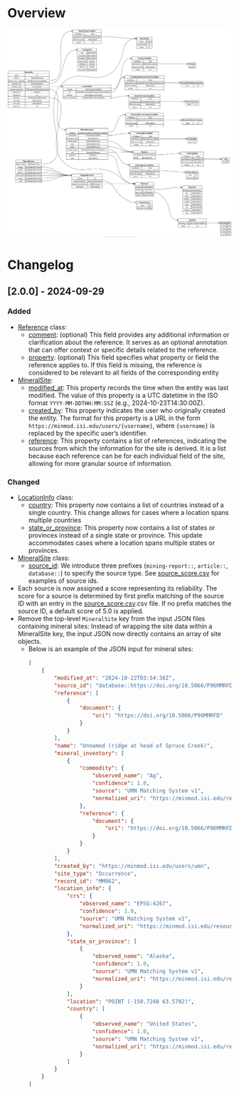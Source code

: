 # Overview

![KG ontology summary](./er_diagram.png)

# Changelog

## [2.0.0] - 2024-09-29

### Added

- [Reference](https://minmod.isi.edu/ontology/Reference) class:
    + [comment](https://minmod.isi.edu/ontology/comment): (optional) This field provides any additional information or clarification about the reference. It serves as an optional annotation that can offer context or specific details related to the reference.
    + [property](https://minmod.isi.edu/ontology/property): (optional) This field specifies what property or field the reference applies to. If this field is missing, the reference is considered to be relevant to all fields of the corresponding entity
- [MineralSite](https://minmod.isi.edu/ontology/MineralSite):
    + [modified_at](https://minmod.isi.edu/ontology/modified_at): This property records the time when the entity was last modified. The value of this property is a UTC datetime in the ISO format `YYYY-MM-DDTHH:MM:SSZ` (e.g., 2024-10-23T14:30:00Z).
    + [created_by](https://minmod.isi.edu/ontology/created_by): This property indicates the user who originally created the entity. The format for this property is a URL in the form `https://minmod.isi.edu/users/{username}`, where `{username}` is replaced by the specific user’s identifier.
    + [reference](https://minmod.isi.edu/ontology/reference): This property contains a list of references, indicating the sources from which the information for the site is derived. It is a list because each reference can be for each individual field of the site, allowing for more granular source of information.

### Changed

- [LocationInfo](https://minmod.isi.edu/ontology/LocationInfo) class:
    + [country](https://minmod.isi.edu/ontology/country):  This property now contains a list of countries instead of a single country. This change allows for cases where a location spans multiple countries
    + [state_or_province](https://minmod.isi.edu/ontology/state_or_province): This property now contains a list of states or provinces instead of a single state or province. This update accommodates cases where a location spans multiple states or provinces.
- [MineralSite](https://minmod.isi.edu/ontology/MineralSite) class:
    + [source_id](https://minmod.isi.edu/ontology/source_id): We introduce three prefixes (`mining-report::`, `article::`, `database::`) to specify the source type. See [source_score.csv](https://github.com/DARPA-CRITICALMAAS/ta2-minmod-data/blob/main/data/entities/source_score.csv) for examples of source ids.
- Each source is now assigned a score representing its reliability. The score for a source is determined by first prefix matching of the source ID with an entry in the [source_score.csv](https://github.com/DARPA-CRITICALMAAS/ta2-minmod-data/blob/main/data/entities/source_score.csv).csv file. If no prefix matches the source ID, a default score of 5.0 is applied.
- Remove the top-level `MineralSite` key from the input JSON files containing mineral sites: Instead of wrapping the site data within a MineralSite key, the input JSON now directly contains an array of site objects.
    + Below is an example of the JSON input for mineral sites:
        ```json
        [
            {
                "modified_at": "2024-10-22T03:54:38Z",
                "source_id": "database::https://doi.org/10.5066/P96MMRFD",
                "reference": [
                    {
                        "document": {
                            "uri": "https://doi.org/10.5066/P96MMRFD"
                        }
                    }
                ],
                "name": "Unnamed (ridge at head of Spruce Creek)",
                "mineral_inventory": [
                    {
                        "commodity": {
                            "observed_name": "Ag",
                            "confidence": 1.0,
                            "source": "UMN Matching System v1",
                            "normalized_uri": "https://minmod.isi.edu/resource/Q585"
                        },
                        "reference": {
                            "document": {
                                "uri": "https://doi.org/10.5066/P96MMRFD"
                            }
                        }
                    }
                ],
                "created_by": "https://minmod.isi.edu/users/umn",
                "site_type": "Occurrence",
                "record_id": "MM062",
                "location_info": {
                    "crs": {
                        "observed_name": "EPSG:4267",
                        "confidence": 1.0,
                        "source": "UMN Matching System v1",
                        "normalized_uri": "https://minmod.isi.edu/resource/Q702"
                    },
                    "state_or_province": [
                        {
                            "observed_name": "Alaska",
                            "confidence": 1.0,
                            "source": "UMN Matching System v1",
                            "normalized_uri": "https://minmod.isi.edu/resource/Q6840"
                        }
                    ],
                    "location": "POINT (-150.7248 63.5792)",
                    "country": [
                        {
                            "observed_name": "United States",
                            "confidence": 1.0,
                            "source": "UMN Matching System v1",
                            "normalized_uri": "https://minmod.isi.edu/resource/Q1235"
                        }
                    ]
                }
            }
        ]
        ```
